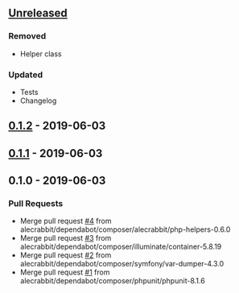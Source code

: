 <a name="unreleased"></a>
## [Unreleased]

### Removed
- Helper class

### Updated
- Tests
- Changelog


<a name="0.1.2"></a>
## [0.1.2] - 2019-06-03

<a name="0.1.1"></a>
## [0.1.1] - 2019-06-03

<a name="0.1.0"></a>
## 0.1.0 - 2019-06-03
### Pull Requests
- Merge pull request [#4](https://github.com/alecrabbit/php-counters/issues/4) from alecrabbit/dependabot/composer/alecrabbit/php-helpers-0.6.0
- Merge pull request [#3](https://github.com/alecrabbit/php-counters/issues/3) from alecrabbit/dependabot/composer/illuminate/container-5.8.19
- Merge pull request [#2](https://github.com/alecrabbit/php-counters/issues/2) from alecrabbit/dependabot/composer/symfony/var-dumper-4.3.0
- Merge pull request [#1](https://github.com/alecrabbit/php-counters/issues/1) from alecrabbit/dependabot/composer/phpunit/phpunit-8.1.6


[Unreleased]: https://github.com/alecrabbit/php-counters/compare/0.1.2...HEAD
[0.1.2]: https://github.com/alecrabbit/php-counters/compare/0.1.1...0.1.2
[0.1.1]: https://github.com/alecrabbit/php-counters/compare/0.1.0...0.1.1
